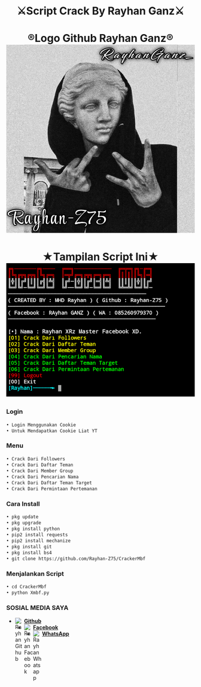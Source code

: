 
<h1 align="center">
    ⚔️Script Crack By Rayhan Ganz⚔️
</h1>
<h1 align="center">
  ®️Logo Github Rayhan Ganz®️

<img src="https://github.com/Rayhan-Z75/CrackerMbf/blob/main/Logo_Rayhan-Z75.png" />
</h1>
<h1 align="center">
  ★Tampilan Script Ini★

<img src="https://github.com/Rayhan-Z75/CrackerMbf/blob/main/script.png" />

### Login
```
• Login Menggunakan Cookie 
• Untuk Mendapatkan Cookie Liat YT
```
### Menu
```
• Crack Dari Followers
• Crack Dari Daftar Teman
• Crack Dari Member Group
• Crack Dari Pencarian Nama
• Crack Dari Daftar Teman Target
• Crack Dari Permintaan Pertemanan
```
### Cara Install
```
• pkg update
• pkg upgrade
• pkg install python
• pip2 install requests
• pip2 install mechanize
• pkg install git
• pkg install bs4
• git clone https://github.com/Rayhan-Z75/CrackerMbf
```
### Menjalankan Script
```
• cd CrackerMbf
• python Xmbf.py
```
### SOSIAL MEDIA SAYA
* [<img alt="Rayhan Github" align="left" width="24px" src="https://cdn.jsdelivr.net/npm/simple-icons@v3/icons/github.svg" /> <b>Github</b>](https://github.com/Rayhan-Z75/)<br />
* [<img alt="Rayhan Facebook" align="left" width="24px" src="https://cdn.jsdelivr.net/npm/simple-icons@v3/icons/facebook.svg" /> <b>Facebook</b>](https://www.facebook.com/RayhanGanzRGZ)<br />
* [<img alt="Rayhan Whatsapp" align="left" width="24px" src="https://cdn.jsdelivr.net/npm/simple-icons@v3/icons/whatsapp.svg" /> <b>WhatsApp</b>](https://wa.me/6285260979370?text=Asalamualaikum+Bang)<br />
